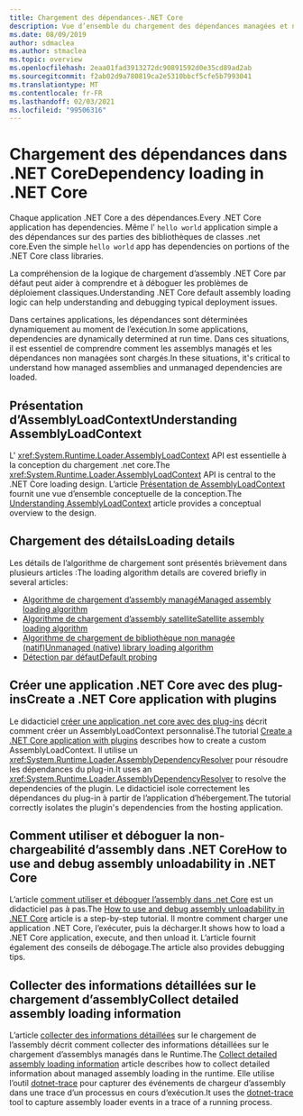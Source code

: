 ```yaml
---
title: Chargement des dépendances-.NET Core
description: Vue d’ensemble du chargement des dépendances managées et non managées dans .NET Core
ms.date: 08/09/2019
author: sdmaclea
ms.author: stmaclea
ms.topic: overview
ms.openlocfilehash: 2eaa01fad3913272dc90891592d0e35cd89ad2ab
ms.sourcegitcommit: f2ab02d9a780819ca2e5310bbcf5cfe5b7993041
ms.translationtype: MT
ms.contentlocale: fr-FR
ms.lasthandoff: 02/03/2021
ms.locfileid: "99506316"
---
```

# <a name="dependency-loading-in-net-core"></a><span data-ttu-id="0df63-103">Chargement des dépendances dans .NET Core</span><span class="sxs-lookup"><span data-stu-id="0df63-103">Dependency loading in .NET Core</span></span>

<span data-ttu-id="0df63-104">Chaque application .NET Core a des dépendances.</span><span class="sxs-lookup"><span data-stu-id="0df63-104">Every .NET Core application has dependencies.</span></span> <span data-ttu-id="0df63-105">Même l' `hello world` application simple a des dépendances sur des parties des bibliothèques de classes .net core.</span><span class="sxs-lookup"><span data-stu-id="0df63-105">Even the simple `hello world` app has dependencies on portions of the .NET Core class libraries.</span></span>

<span data-ttu-id="0df63-106">La compréhension de la logique de chargement d’assembly .NET Core par défaut peut aider à comprendre et à déboguer les problèmes de déploiement classiques.</span><span class="sxs-lookup"><span data-stu-id="0df63-106">Understanding .NET Core default assembly loading logic can help understanding and debugging typical deployment issues.</span></span>

<span data-ttu-id="0df63-107">Dans certaines applications, les dépendances sont déterminées dynamiquement au moment de l’exécution.</span><span class="sxs-lookup"><span data-stu-id="0df63-107">In some applications, dependencies are dynamically determined at run time.</span></span> <span data-ttu-id="0df63-108">Dans ces situations, il est essentiel de comprendre comment les assemblys managés et les dépendances non managées sont chargés.</span><span class="sxs-lookup"><span data-stu-id="0df63-108">In these situations, it's critical to understand how managed assemblies and unmanaged dependencies are loaded.</span></span>

## <a name="understanding-assemblyloadcontext"></a><span data-ttu-id="0df63-109">Présentation d’AssemblyLoadContext</span><span class="sxs-lookup"><span data-stu-id="0df63-109">Understanding AssemblyLoadContext</span></span>

<span data-ttu-id="0df63-110">L' <xref:System.Runtime.Loader.AssemblyLoadContext> API est essentielle à la conception du chargement .net core.</span><span class="sxs-lookup"><span data-stu-id="0df63-110">The <xref:System.Runtime.Loader.AssemblyLoadContext> API is central to the .NET Core loading design.</span></span> <span data-ttu-id="0df63-111">L’article [Présentation de AssemblyLoadContext](understanding-assemblyloadcontext.md) fournit une vue d’ensemble conceptuelle de la conception.</span><span class="sxs-lookup"><span data-stu-id="0df63-111">The [Understanding AssemblyLoadContext](understanding-assemblyloadcontext.md) article provides a conceptual overview to the design.</span></span>

## <a name="loading-details"></a><span data-ttu-id="0df63-112">Chargement des détails</span><span class="sxs-lookup"><span data-stu-id="0df63-112">Loading details</span></span>

<span data-ttu-id="0df63-113">Les détails de l’algorithme de chargement sont présentés brièvement dans plusieurs articles :</span><span class="sxs-lookup"><span data-stu-id="0df63-113">The loading algorithm details are covered briefly in several articles:</span></span>

- [<span data-ttu-id="0df63-114">Algorithme de chargement d’assembly managé</span><span class="sxs-lookup"><span data-stu-id="0df63-114">Managed assembly loading algorithm</span></span>](loading-managed.md)
- [<span data-ttu-id="0df63-115">Algorithme de chargement d’assembly satellite</span><span class="sxs-lookup"><span data-stu-id="0df63-115">Satellite assembly loading algorithm</span></span>](loading-resources.md)
- [<span data-ttu-id="0df63-116">Algorithme de chargement de bibliothèque non managée (natif)</span><span class="sxs-lookup"><span data-stu-id="0df63-116">Unmanaged (native) library loading algorithm</span></span>](loading-unmanaged.md)
- [<span data-ttu-id="0df63-117">Détection par défaut</span><span class="sxs-lookup"><span data-stu-id="0df63-117">Default probing</span></span>](default-probing.md)

## <a name="create-a-net-core-application-with-plugins"></a><span data-ttu-id="0df63-118">Créer une application .NET Core avec des plug-ins</span><span class="sxs-lookup"><span data-stu-id="0df63-118">Create a .NET Core application with plugins</span></span>

<span data-ttu-id="0df63-119">Le didacticiel [créer une application .net core avec des plug-ins](../tutorials/creating-app-with-plugin-support.md) décrit comment créer un AssemblyLoadContext personnalisé.</span><span class="sxs-lookup"><span data-stu-id="0df63-119">The tutorial [Create a .NET Core application with plugins](../tutorials/creating-app-with-plugin-support.md) describes how to create a custom AssemblyLoadContext.</span></span> <span data-ttu-id="0df63-120">Il utilise un <xref:System.Runtime.Loader.AssemblyDependencyResolver> pour résoudre les dépendances du plug-in.</span><span class="sxs-lookup"><span data-stu-id="0df63-120">It uses an <xref:System.Runtime.Loader.AssemblyDependencyResolver> to resolve the dependencies of the plugin.</span></span> <span data-ttu-id="0df63-121">Le didacticiel isole correctement les dépendances du plug-in à partir de l’application d’hébergement.</span><span class="sxs-lookup"><span data-stu-id="0df63-121">The tutorial correctly isolates the plugin's dependencies from the hosting application.</span></span>

## <a name="how-to-use-and-debug-assembly-unloadability-in-net-core"></a><span data-ttu-id="0df63-122">Comment utiliser et déboguer la non-chargeabilité d’assembly dans .NET Core</span><span class="sxs-lookup"><span data-stu-id="0df63-122">How to use and debug assembly unloadability in .NET Core</span></span>

<span data-ttu-id="0df63-123">L’article [comment utiliser et déboguer l’assembly dans .net Core](../../standard/assembly/unloadability.md) est un didacticiel pas à pas.</span><span class="sxs-lookup"><span data-stu-id="0df63-123">The [How to use and debug assembly unloadability in .NET Core](../../standard/assembly/unloadability.md) article is a step-by-step tutorial.</span></span> <span data-ttu-id="0df63-124">Il montre comment charger une application .NET Core, l’exécuter, puis la décharger.</span><span class="sxs-lookup"><span data-stu-id="0df63-124">It shows how to load a .NET Core application, execute, and then unload it.</span></span> <span data-ttu-id="0df63-125">L’article fournit également des conseils de débogage.</span><span class="sxs-lookup"><span data-stu-id="0df63-125">The article also provides debugging tips.</span></span>

## <a name="collect-detailed-assembly-loading-information"></a><span data-ttu-id="0df63-126">Collecter des informations détaillées sur le chargement d’assembly</span><span class="sxs-lookup"><span data-stu-id="0df63-126">Collect detailed assembly loading information</span></span>

<span data-ttu-id="0df63-127">L’article [collecter des informations détaillées](collect-details.md) sur le chargement de l’assembly décrit comment collecter des informations détaillées sur le chargement d’assemblys managés dans le Runtime.</span><span class="sxs-lookup"><span data-stu-id="0df63-127">The [Collect detailed assembly loading information](collect-details.md) article describes how to collect detailed information about managed assembly loading in the runtime.</span></span> <span data-ttu-id="0df63-128">Elle utilise l’outil [dotnet-trace](../diagnostics/dotnet-trace.md) pour capturer des événements de chargeur d’assembly dans une trace d’un processus en cours d’exécution.</span><span class="sxs-lookup"><span data-stu-id="0df63-128">It uses the [dotnet-trace](../diagnostics/dotnet-trace.md) tool to capture assembly loader events in a trace of a running process.</span></span>
